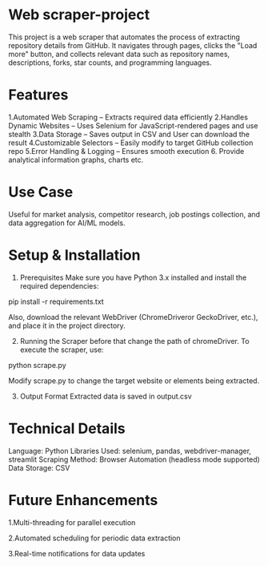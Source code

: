 # Web scraper-project
This project is a web scraper that automates the process of extracting repository details from GitHub. It navigates through pages, clicks the "Load more" button, and collects relevant data such as repository names, descriptions, forks, star counts, and programming languages.

# Features
1.Automated Web Scraping – Extracts required data efficiently
2.Handles Dynamic Websites – Uses Selenium for JavaScript-rendered pages and use stealth
3.Data Storage – Saves output in CSV and User can download the result
4.Customizable Selectors – Easily modify to target GitHub collection repo
5.Error Handling & Logging – Ensures smooth execution
6. Provide analytical information graphs, charts etc.

# Use Case

Useful for market analysis, competitor research, job postings collection, and data aggregation for AI/ML models.

# Setup & Installation

1. Prerequisites
Make sure you have Python 3.x installed and install the required dependencies:

pip install -r requirements.txt

Also, download the relevant WebDriver (ChromeDriveror GeckoDriver, etc.), and place it in the project directory.

2. Running the Scraper
before that change the path of chromeDriver.
To execute the scraper, use:

python scrape.py

Modify scrape.py to change the target website or elements being extracted.

3. Output Format
Extracted data is saved in output.csv

# Technical Details

Language: Python
Libraries Used: selenium, pandas, webdriver-manager, streamlit
Scraping Method: Browser Automation (headless mode supported)
Data Storage: CSV 

# Future Enhancements

 1.Multi-threading for parallel execution
 
 2.Automated scheduling for periodic data extraction
 
 3.Real-time notifications for data updates
